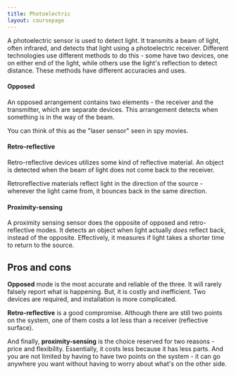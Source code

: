 ```yaml
---
title: Photoelectric
layout: coursepage
---
```


A photoelectric sensor is used to detect light. It transmits a beam of light, often infrared, and detects that light using a photoelectric receiver. Different technologies use different methods to do this - some have two devices, one on either end of the light, while others use the light's reflection to detect distance. These methods have different accuracies and uses.

#### Opposed
An opposed arrangement contains two elements - the receiver and the transmitter, which are separate devices. This arrangement detects when something is in the way of the beam.

You can think of this as the "laser sensor" seen in spy movies.

#### Retro-reflective
Retro-reflective devices utilizes some kind of reflective material. An object is detected when the beam of light does not come back to the receiver.

Retroreflective materials reflect light in the direction of the source - wherever the light came from, it bounces back in the same direction.

#### Proximity-sensing
A proximity sensing sensor does the opposite of opposed and retro-reflective modes. It detects an object when light actually *does* reflect back, instead of the opposite. Effectively, it measures if light takes a shorter time to return to the source.

## Pros and cons
**Opposed** mode is the most accurate and reliable of the three. It will rarely falsely report what is happening. But, it is costly and inefficient. Two devices are required, and installation is more complicated.

**Retro-reflective** is a good compromise. Although there are still two points on the system, one of them costs a lot less than a receiver (reflective surface).

And finally, **proximity-sensing** is the choice reserved for two reasons - price and flexibility. Essentially, it costs less because it has less parts. And you are not limited by having to have two points on the system - it can go anywhere you want without having to worry about what's on the other side.
